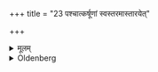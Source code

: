 +++
title = "23 पश्चात्कर्षूणां स्वस्तरमास्तारयेत्"

+++

<details><summary>मूलम्</summary>

पश्चात्कर्षूणां स्वस्तरमास्तारयेत् २३
</details>

<details><summary>Oldenberg</summary>

23. To the west of the pits he should have a layer spread out,
</details>
